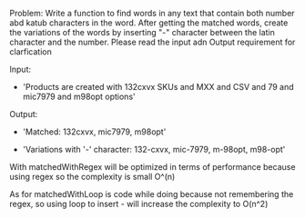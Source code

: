 Problem:
Write a function to find words in any text that contain both number abd katub characters in the word. After getting the matched words, create the variations of the words by inserting "-" character between the latin character and the number. Please read the input adn Output requirement for clarfication

Input: 

  - 'Products are created with 132cxvx SKUs and MXX and CSV and 79 and mic7979 and m98opt options'
  
Output: 

  - 'Matched: 132cxvx, mic7979, m98opt'
  
  - 'Variations with '-' character:  132-cxvx, mic-7979, m-98opt, m98-opt'


With matchedWithRegex will be optimized in terms of performance because using regex so the complexity is small O^(n)

As for matchedWithLoop is code while doing because not remembering the regex, so using loop to insert - will increase the complexity to O(n^2)
